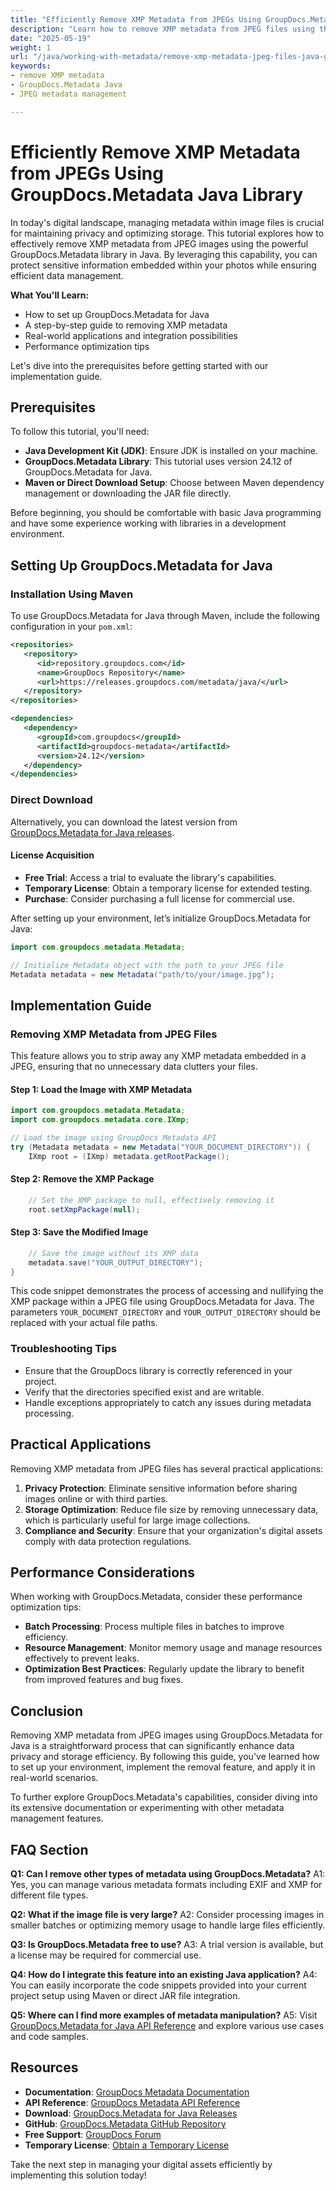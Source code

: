 ```yaml
---
title: "Efficiently Remove XMP Metadata from JPEGs Using GroupDocs.Metadata Java Library"
description: "Learn how to remove XMP metadata from JPEG files using the GroupDocs.Metadata library in Java for enhanced privacy and storage optimization."
date: "2025-05-19"
weight: 1
url: "/java/working-with-metadata/remove-xmp-metadata-jpeg-files-java-groupdocs/"
keywords:
- remove XMP metadata
- GroupDocs.Metadata Java
- JPEG metadata management

---
```



# Efficiently Remove XMP Metadata from JPEGs Using GroupDocs.Metadata Java Library

In today's digital landscape, managing metadata within image files is crucial for maintaining privacy and optimizing storage. This tutorial explores how to effectively remove XMP metadata from JPEG images using the powerful GroupDocs.Metadata library in Java. By leveraging this capability, you can protect sensitive information embedded within your photos while ensuring efficient data management.

**What You'll Learn:**
- How to set up GroupDocs.Metadata for Java
- A step-by-step guide to removing XMP metadata
- Real-world applications and integration possibilities
- Performance optimization tips

Let's dive into the prerequisites before getting started with our implementation guide.

## Prerequisites

To follow this tutorial, you'll need:
- **Java Development Kit (JDK)**: Ensure JDK is installed on your machine.
- **GroupDocs.Metadata Library**: This tutorial uses version 24.12 of GroupDocs.Metadata for Java.
- **Maven or Direct Download Setup**: Choose between Maven dependency management or downloading the JAR file directly.

Before beginning, you should be comfortable with basic Java programming and have some experience working with libraries in a development environment.

## Setting Up GroupDocs.Metadata for Java

### Installation Using Maven

To use GroupDocs.Metadata for Java through Maven, include the following configuration in your `pom.xml`:

```xml
<repositories>
   <repository>
      <id>repository.groupdocs.com</id>
      <name>GroupDocs Repository</name>
      <url>https://releases.groupdocs.com/metadata/java/</url>
   </repository>
</repositories>

<dependencies>
   <dependency>
      <groupId>com.groupdocs</groupId>
      <artifactId>groupdocs-metadata</artifactId>
      <version>24.12</version>
   </dependency>
</dependencies>
```

### Direct Download

Alternatively, you can download the latest version from [GroupDocs.Metadata for Java releases](https://releases.groupdocs.com/metadata/java/).

#### License Acquisition
- **Free Trial**: Access a trial to evaluate the library's capabilities.
- **Temporary License**: Obtain a temporary license for extended testing.
- **Purchase**: Consider purchasing a full license for commercial use.

After setting up your environment, let’s initialize GroupDocs.Metadata for Java:

```java
import com.groupdocs.metadata.Metadata;

// Initialize Metadata object with the path to your JPEG file
Metadata metadata = new Metadata("path/to/your/image.jpg");
```

## Implementation Guide

### Removing XMP Metadata from JPEG Files

This feature allows you to strip away any XMP metadata embedded in a JPEG, ensuring that no unnecessary data clutters your files.

#### Step 1: Load the Image with XMP Metadata
```java
import com.groupdocs.metadata.Metadata;
import com.groupdocs.metadata.core.IXmp;

// Load the image using GroupDocs Metadata API
try (Metadata metadata = new Metadata("YOUR_DOCUMENT_DIRECTORY")) {
    IXmp root = (IXmp) metadata.getRootPackage();
```

#### Step 2: Remove the XMP Package
```java
    // Set the XMP package to null, effectively removing it
    root.setXmpPackage(null);
```

#### Step 3: Save the Modified Image
```java
    // Save the image without its XMP data
    metadata.save("YOUR_OUTPUT_DIRECTORY");
}
```

This code snippet demonstrates the process of accessing and nullifying the XMP package within a JPEG file using GroupDocs.Metadata for Java. The parameters `YOUR_DOCUMENT_DIRECTORY` and `YOUR_OUTPUT_DIRECTORY` should be replaced with your actual file paths.

### Troubleshooting Tips

- Ensure that the GroupDocs library is correctly referenced in your project.
- Verify that the directories specified exist and are writable.
- Handle exceptions appropriately to catch any issues during metadata processing.

## Practical Applications

Removing XMP metadata from JPEG files has several practical applications:

1. **Privacy Protection**: Eliminate sensitive information before sharing images online or with third parties.
2. **Storage Optimization**: Reduce file size by removing unnecessary data, which is particularly useful for large image collections.
3. **Compliance and Security**: Ensure that your organization's digital assets comply with data protection regulations.

## Performance Considerations

When working with GroupDocs.Metadata, consider these performance optimization tips:

- **Batch Processing**: Process multiple files in batches to improve efficiency.
- **Resource Management**: Monitor memory usage and manage resources effectively to prevent leaks.
- **Optimization Best Practices**: Regularly update the library to benefit from improved features and bug fixes.

## Conclusion

Removing XMP metadata from JPEG images using GroupDocs.Metadata for Java is a straightforward process that can significantly enhance data privacy and storage efficiency. By following this guide, you've learned how to set up your environment, implement the removal feature, and apply it in real-world scenarios.

To further explore GroupDocs.Metadata's capabilities, consider diving into its extensive documentation or experimenting with other metadata management features.

## FAQ Section

**Q1: Can I remove other types of metadata using GroupDocs.Metadata?**
A1: Yes, you can manage various metadata formats including EXIF and XMP for different file types.

**Q2: What if the image file is very large?**
A2: Consider processing images in smaller batches or optimizing memory usage to handle large files efficiently.

**Q3: Is GroupDocs.Metadata free to use?**
A3: A trial version is available, but a license may be required for commercial use.

**Q4: How do I integrate this feature into an existing Java application?**
A4: You can easily incorporate the code snippets provided into your current project setup using Maven or direct JAR file integration.

**Q5: Where can I find more examples of metadata manipulation?**
A5: Visit [GroupDocs.Metadata for Java API Reference](https://reference.groupdocs.com/metadata/java/) and explore various use cases and code samples.

## Resources

- **Documentation**: [GroupDocs Metadata Documentation](https://docs.groupdocs.com/metadata/java/)
- **API Reference**: [GroupDocs Metadata API Reference](https://reference.groupdocs.com/metadata/java/)
- **Download**: [GroupDocs.Metadata for Java Releases](https://releases.groupdocs.com/metadata/java/)
- **GitHub**: [GroupDocs.Metadata GitHub Repository](https://github.com/groupdocs-metadata/GroupDocs.Metadata-for-Java)
- **Free Support**: [GroupDocs Forum](https://forum.groupdocs.com/c/metadata/)
- **Temporary License**: [Obtain a Temporary License](https://purchase.groupdocs.com/temporary-license/)

Take the next step in managing your digital assets efficiently by implementing this solution today!

